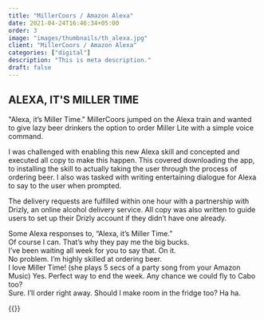 ```yaml
---
title: "MillerCoors / Amazon Alexa"
date: 2021-04-24T16:46:34+05:00
order: 3
image: "images/thumbnails/th_alexa.jpg"
client: "MillerCoors / Amazon Alexa"
categories: ["digital"]
description: "This is meta description."
draft: false
---
```


## ALEXA, IT'S MILLER TIME

"Alexa, it’s Miller Time." MillerCoors jumped on the Alexa train and wanted to give lazy beer drinkers the option to order Miller Lite with a simple voice command.

I was challenged with enabling this new Alexa skill and concepted and executed all copy to make this happen. This covered downloading the app, to installing the skill to actually taking the user through the process of ordering beer. I also was tasked with writing entertaining dialogue for Alexa to say to the user when prompted.

The delivery requests are fulfilled within one hour with a partnership with Drizly, an online alcohol delivery service. All copy was also written to guide users to set up their Drizly account if they didn’t have one already.

Some Alexa responses to, “Alexa, it’s Miller Time.”  
Of course I can. That’s why they pay me the big bucks.  
I’ve been waiting all week for you to say that. On it.  
No problem. I’m highly skilled at ordering beer.  
I love Miller Time! (she plays 5 secs of a party song from your Amazon Music) 
Yes. Perfect way to end the week. Any chance we could fly to Cabo too?  
Sure. I’ll order right away. Should I make room in the fridge too? Ha ha.  

{{<img-responsive src="/images/portfolio/alexa/AlexaMillerDrizly.jpg">}}

